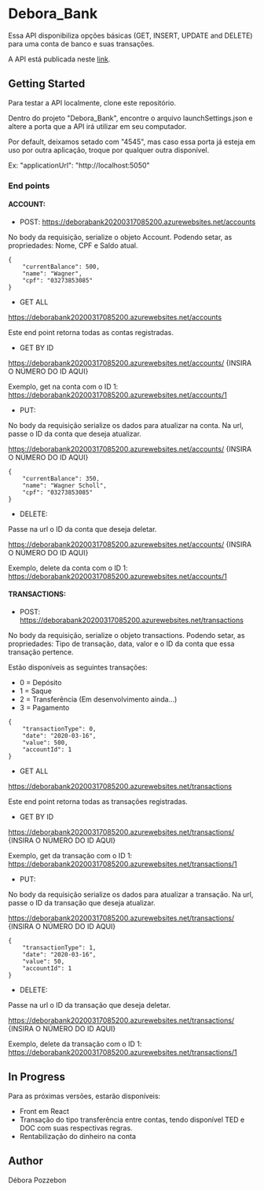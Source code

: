 # Debora_Bank

Essa API disponibiliza opções básicas (GET, INSERT, UPDATE and DELETE) para uma conta de banco e suas transações.

A API está publicada neste [link](https://deborabank20200317085200.azurewebsites.net/accounts).

## Getting Started

Para testar a API localmente, clone este repositório.

Dentro do projeto "Debora_Bank", encontre o arquivo launchSettings.json e altere a porta que a API irá utilizar em seu computador. 

Por default, deixamos setado com "4545", mas caso essa porta já esteja em uso por outra aplicação, troque por qualquer outra disponível.

Ex: "applicationUrl": "http://localhost:5050"

### End points
#### ACCOUNT:
* POST: 
https://deborabank20200317085200.azurewebsites.net/accounts

No body da requisição, serialize o objeto Account. Podendo setar, as propriedades: Nome, CPF e Saldo atual. 

```
{
	"currentBalance": 500,
	"name": "Wagner",
	"cpf": "03273853085"
}
```


* GET ALL

https://deborabank20200317085200.azurewebsites.net/accounts

Este end point retorna todas as contas registradas.


* GET BY ID

https://deborabank20200317085200.azurewebsites.net/accounts/ {INSIRA O NÚMERO DO ID AQUI}

Exemplo, get na conta com o ID 1: https://deborabank20200317085200.azurewebsites.net/accounts/1

* PUT: 

No body da requisição serialize os dados para atualizar na conta. Na url, passe o ID da conta que deseja atualizar.

https://deborabank20200317085200.azurewebsites.net/accounts/ {INSIRA O NÚMERO DO ID AQUI}

```
{
	"currentBalance": 350,
	"name": "Wagner Scholl",
	"cpf": "03273853085"
}
```

* DELETE: 

Passe na url o ID da conta que deseja deletar.
 
 https://deborabank20200317085200.azurewebsites.net/accounts/ {INSIRA O NÚMERO DO ID AQUI}
 
 Exemplo, delete da conta com o ID 1: https://deborabank20200317085200.azurewebsites.net/accounts/1
 
 #### TRANSACTIONS:
 
 * POST: 
https://deborabank20200317085200.azurewebsites.net/transactions

No body da requisição, serialize o objeto transactions. Podendo setar, as propriedades: Tipo de transação, data, valor e o ID da conta que essa transação pertence.

Estão disponíveis as seguintes transações:
* 0 = Depósito
* 1 = Saque
* 2 = Transferência (Em desenvolvimento ainda...)
* 3 = Pagamento


```
{
	"transactionType": 0,
	"date": "2020-03-16",
	"value": 500,
	"accountId": 1
}
```


* GET ALL

https://deborabank20200317085200.azurewebsites.net/transactions

Este end point retorna todas as transações registradas.


* GET BY ID

https://deborabank20200317085200.azurewebsites.net/transactions/ {INSIRA O NÚMERO DO ID AQUI}

Exemplo, get da transação com o ID 1: https://deborabank20200317085200.azurewebsites.net/transactions/1

* PUT: 

No body da requisição serialize os dados para atualizar a transação. Na url, passe o ID da transação que deseja atualizar.

https://deborabank20200317085200.azurewebsites.net/transactions/ {INSIRA O NÚMERO DO ID AQUI}

```
{
	"transactionType": 1,
	"date": "2020-03-16",
	"value": 50,
	"accountId": 1
}
```

* DELETE: 

Passe na url o ID da transação que deseja deletar.
 
 https://deborabank20200317085200.azurewebsites.net/transactions/ {INSIRA O NÚMERO DO ID AQUI}
 
 Exemplo, delete da transação com o ID 1: https://deborabank20200317085200.azurewebsites.net/transactions/1
 

## In Progress
Para as próximas versões, estarão disponíveis:
* Front em React
* Transação do tipo transferência entre contas, tendo disponível TED e DOC com suas respectivas regras. 
* Rentabilização do dinheiro na conta

 
## Author 
Débora Pozzebon
